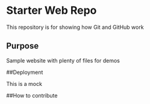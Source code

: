 # Starter Web Repo

This repository is for showing how Git and GitHub work

## Purpose

Sample website with plenty of files for demos

##Deployment

This is a mock

##How to contribute